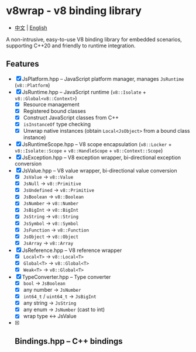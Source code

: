 # v8wrap - v8 binding library

- [中文](README.md) | [English](README_EN.md)

A non-intrusive, easy-to-use V8 binding library for embedded scenarios, supporting C++20 and friendly to runtime integration.

## Features

- [x] JsPlatform.hpp – JavaScript platform manager, manages `JsRuntime` (`v8::Platform`)
- [x] JsRuntime.hpp – JavaScript runtime (`v8::Isolate` + `v8::Global<v8::Context>`)
  - [x] Resource management
  - [x] Registered bound classes
  - [x] Construct JavaScript classes from C++
  - [x] `isInstanceOf` type checking
  - [x] Unwrap native instances (obtain `Local<JsObject>` from a bound class instance)
- [x] JsRuntimeScope.hpp – V8 scope encapsulation (`v8::Locker` + `v8::Isolate::Scope` + `v8::HandleScope` + `v8::Context::Scope`)
- [x] JsException.hpp – V8 exception wrapper, bi-directional exception conversion
- [x] JsValue.hpp – V8 value wrapper, bi-directional value conversion
  - [x] `JsValue` -> `v8::Value`
  - [x] `JsNull` -> `v8::Primitive`
  - [x] `JsUndefined` -> `v8::Primitive`
  - [x] `JsBoolean` -> `v8::Boolean`
  - [x] `JsNumber` -> `v8::Number`
  - [x] `JsBigInt` -> `v8::BigInt`
  - [x] `JsString` -> `v8::String`
  - [x] `JsSymbol` -> `v8::Symbol`
  - [x] `JsFunction` -> `v8::Function`
  - [x] `JsObject` -> `v8::Object`
  - [x] `JsArray` -> `v8::Array`
- [x] JsReference.hpp – V8 reference wrapper
  - [x] `Local<T>` -> `v8::Local<T>`
  - [x] `Global<T>` -> `v8::Global<T>`
  - [x] `Weak<T>` -> `v8::Global<T>`
- [x] TypeConverter.hpp – Type converter
  - [x] `bool` -> `JsBoolean`
  - [x] any number -> `JsNumber`
  - [x] `int64_t` / `uint64_t` -> `JsBigInt`
  - [x] any string -> `JsString`
  - [x] any enum -> `JsNumber` (cast to int)
  - [x] wrap type <-> JsValue
- [x] ## Bindings.hpp – C++ bindings
